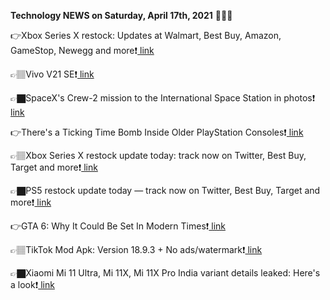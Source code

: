 <b>Technology NEWS on Saturday, April 17th, 2021</b> 📡📡📡 

👉Xbox Series X restock: Updates at Walmart, Best Buy, Amazon, GameStop, Newegg and more❗️<a href='https://techblock.club/?p=11338'> link</a>

👉🏽Vivo V21 SE❗️<a href='https://techblock.club/?p=11340'> link</a>

👉🏿SpaceX's Crew-2 mission to the International Space Station in photos❗️<a href='https://techblock.club/?p=11342'> link</a>

👉There's a Ticking Time Bomb Inside Older PlayStation Consoles❗️<a href='https://techblock.club/?p=11344'> link</a>

👉🏽Xbox Series X restock update today: track now on Twitter, Best Buy, Target and more❗️<a href='https://techblock.club/?p=11346'> link</a>

👉🏿PS5 restock update today — track now on Twitter, Best Buy, Target and more❗️<a href='https://techblock.club/?p=11348'> link</a>

👉GTA 6: Why It Could Be Set In Modern Times❗️<a href='https://techblock.club/?p=11350'> link</a>

👉🏽TikTok Mod Apk: Version 18.9.3 + No ads/watermark❗️<a href='https://techblock.club/?p=11352'> link</a>

👉🏿Xiaomi Mi 11 Ultra, Mi 11X, Mi 11X Pro India variant details leaked: Here's a look❗️<a href='https://techblock.club/?p=11354'> link</a>

